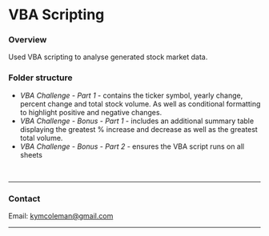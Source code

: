# VBA Scripting

### **Overview**
Used VBA scripting to analyse generated stock market data.

### **Folder structure**
 - *VBA Challenge - Part 1* - contains the ticker symbol, yearly change, percent change and total stock volume.  As well as conditional formatting to highlight positive and negative changes.
 - *VBA Challenge - Bonus - Part 1* - includes an additional summary table displaying the greatest % increase and decrease as well as the greatest total volume.
 - *VBA Challenge - Bonus - Part 2* - ensures the VBA script runs on all sheets


<br>

---

### **Contact**
Email: kymcoleman@gmail.com

---
